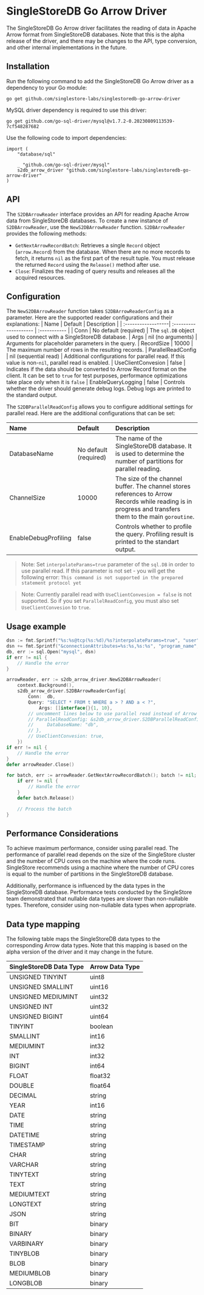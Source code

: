 # SingleStoreDB Go Arrow Driver
The SingleStoreDB Go Arrow driver facilitates the reading of data in Apache Arrow format from SingleStoreDB databases. Note that this is the alpha release of the driver, and there may be changes to the API, type conversion, and other internal implementations in the future.

## Installation
Run the following command to add the SingleStoreDB Go Arrow driver as a dependency to your Go module:
```
go get github.com/singlestore-labs/singlestoredb-go-arrow-driver
```

MySQL driver dependency is required to use this driver:
```
go get github.com/go-sql-driver/mysql@v1.7.2-0.20230809113539-7cf548287682
```

Use the following code to import dependencies:
```
import (
	"database/sql"

 	_ "github.com/go-sql-driver/mysql"
	s2db_arrow_driver "github.com/singlestore-labs/singlestoredb-go-arrow-driver"
)
```

## API

The `S2DBArrowReader` interface provides an API for reading Apache Arrow data from SingleStoreDB databases. To create a new instance of `S2DBArrowReader`, use the `NewS2DBArrowReader` function. `S2DBArrowReader` provides the following methods:
  * `GetNextArrowRecordBatch`: Retrieves a single `Record` object (`arrow.Record`) from the database. When there are no more records to fetch, it returns `nil` as the first part of the result tuple. You must release the returned `Record` using the `Release()` method after use.
  * `Close`: Finalizes the reading of query results and releases all the acquired resources.

## Configuration

The `NewS2DBArrowReader` function takes `S2DBArrowReaderConfig` as a parameter. Here are the supported reader configurations and their explanations:
| Name               | Default               | Description  | 
| :------------------| :-------------------- | :----------- |
| Conn               | No default (required) | The `sql.DB` object used to connect with a SingleStoreDB database.
| Args               | nil (no arguments)    | Arguments for placeholder parameters in the query.
| RecordSize         | 10000                 | The maximum number of rows in the resulting records.
| ParallelReadConfig | nil (sequential read) | Additional configurations for parallel read. If this value is non-`nil`, parallel read is enabled.
| UseClientConvesion | false                 | Indicates if the data should be converted to Arrow Record format on the client. It can be set to `true` for test purposes, performance optimizations take place only when it is `false`
| EnableQueryLogging | false                 | Controls whether the driver should generate debug logs. Debug logs are printed to the standard output.

The `S2DBParallelReadConfig` allows you to configure additional settings for parallel read. Here are the additional configurations that can be set:

| Name                 | Default               | Description  | 
| :------------------- | :-------------------- | :----------- |
| DatabaseName         | No default (required) | The name of the SingleStoreDB database. It is used to determine the number of partitions for parallel reading.
| ChannelSize          | 10000                 | The size of the channel buffer. The channel stores references to Arrow Records while reading is in progress and transfers them to the main `goroutine`.
| EnableDebugProfiling | false                 | Controls whether to profile the query. Profiling result is printed to the standart output.

> Note: 
Set `interpolateParams=true` parameter of the `sql.DB` in order to use parallel read.
If this parameter is not set - you will get the following error: `This command is not supported in the prepared statement protocol yet`

> Note:
Currently parallel read with `UseClientConvesion = false` is not supported. So if you set `ParallelReadConfig`, you must also set `UseClientConvesion` to `true`.

## Usage example

```go
dsn := fmt.Sprintf("%s:%s@tcp(%s:%d)/%s?interpolateParams=true", "user", "password", "host", 3306, "database")
dsn += fmt.Sprintf("&connectionAttributes=%s:%s,%s:%s", "program_name", "CompanyName_AppName", "program_version", "1.2.3")
db, err := sql.Open("mysql", dsn)
if err != nil {
    // Handle the error
}

arrowReader, err := s2db_arrow_driver.NewS2DBArrowReader(
    context.Background(), 
    s2db_arrow_driver.S2DBArrowReaderConfig{
	    Conn:  db,
	    Query: "SELECT * FROM t WHERE a > ? AND a < ?",
            Args: []interface{}{1, 10},
        // uncomment lines below to use parallel read instead of Arrow conversion on Server
	    // ParallelReadConfig: &s2db_arrow_driver.S2DBParallelReadConfig{
		//     DatabaseName: "db",
	    // },
        // UseClientConvesion: true,
    })
if err != nil {
    // Handle the error
}
defer arrowReader.Close()

for batch, err := arrowReader.GetNextArrowRecordBatch(); batch != nil; batch, err = arrowReader.GetNextArrowRecordBatch() {
	if err != nil {
        // Handle the error
	}
    defer batch.Release()

    // Process the batch
}
```

## Performance Considerations

To achieve maximum performance, consider using parallel read. The performance of parallel read depends on the size of the SingleStore cluster and the number of CPU cores on the machine where the code runs. SingleStore recommends using a machine where the number of CPU cores is equal to the number of partitions in the SingleStoreDB database.

Additionally, performance is influenced by the data types in the SingleStoreDB database. Performance tests conducted by the SingleStore team demonstrated that nullable data types are slower than non-nullable types. Therefore, consider using non-nullable data types when appropriate.

## Data type mapping
The following table maps the SingleStoreDB data types to the corresponding Arrow data types. Note that this mapping is based on the alpha version of the driver and it may change in the future.

| SingleStoreDB Data Type | Arrow Data Type    | 
| :-------------------- | :----------------- |
| UNSIGNED TINYINT      | uint8
| UNSIGNED SMALLINT     | uint16
| UNSIGNED MEDIUMINT    | uint32
| UNSIGNED INT          | uint32
| UNSIGNED BIGINT       | uint64
| TINYINT               | boolean
| SMALLINT              | int16
| MEDIUMINT             | int32
| INT                   | int32
| BIGINT                | int64
| FLOAT                 | float32
| DOUBLE                | float64
| DECIMAL               | string
| YEAR                  | int16
| DATE                  | string
| TIME                  | string
| DATETIME              | string
| TIMESTAMP             | string
| CHAR                  | string
| VARCHAR               | string
| TINYTEXT              | string
| TEXT                  | string
| MEDIUMTEXT            | string
| LONGTEXT              | string
| JSON                  | string
| BIT                   | binary
| BINARY                | binary
| VARBINARY             | binary
| TINYBLOB              | binary
| BLOB                  | binary
| MEDIUMBLOB            | binary
| LONGBLOB              | binary
